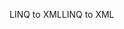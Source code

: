 <span data-ttu-id="b34e9-101">LINQ to XML</span><span class="sxs-lookup"><span data-stu-id="b34e9-101">LINQ to XML</span></span>